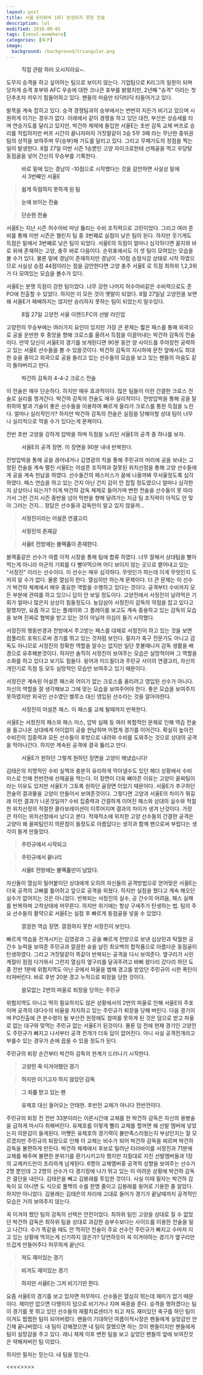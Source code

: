 ```yaml
---
layout: post
title: 서울 E리와바 1화) 완성되지 못한 전술
description: lol
modified: 2016-09-01
tags: [seoul-eomehere]
categories: [축구]
image:
  background: /background/triangular.png
---
```


<figure>
	<a href="https://raw.githubusercontent.com/goodseonbi/duckfactory/gh-pages/images/categories/soccer/seoul-eomehere/title.png"><img src="https://raw.githubusercontent.com/goodseonbi/duckfactory/gh-pages/images/categories/soccer/seoul-eomehere/title.png" alt=""></a>
	<figcaption>직접 관람 하러 오시지라요~.</figcaption>
</figure>

도무지 승격을 하고 싶어하는 팀으로 보이지 않는다.
기업팀으로 K리그의 일원이 되며 당차게 승격 포부와 AFC 우승에 대한 크나큰 포부를 밝혔지만, 2년째 "승격" 이라는 첫 단추조차 끼우기 힘들어하고 있다. 
팬들의 마음만 타닥타닥 타들어가고 있다.

<!-- more -->

발목을 계속 잡히고 있다. 승격 경쟁팀과의 승부에서는 번번히 지든가 비기고 있으며 시원하게 이기는 경우가 없다. 아래에서 같이 경쟁을 하고 있던 대전, 부산은 상승세를 타며 연승가도를 달리고 있지만, 박건하 체제에 돌입한 서울E는 초반 감독 교체 버프로 승리를 적립하지만 버프 시간이 끝나자마자 거짓말같이 3승 5무 3패 라는 무난한 중위권 팀의 성적을 보여주며 무(승부)패 가도를 달리고 있다. 그리고 무패가도의 정점을 찍는 일이 발생한다. 8월 27일 이번 시즌 1승뿐인 고양 자이크로한테 선제골을 먹고 우당탕 동점골을 넣어 간신히 무승부를 기록한다. 


<figure>
	<a href="https://raw.githubusercontent.com/goodseonbi/duckfactory/gh-pages/images/categories/soccer/seoul-eomehere/standing.png"><img src="https://raw.githubusercontent.com/goodseonbi/duckfactory/gh-pages/images/categories/soccer/seoul-eomehere/standing.png" alt=""></a>
	<figcaption>바로 밑에 있는 경남이 -10점으로 시작했다는 것을 감안하면 사실상 밑에서 3번째인 서울E</figcaption>
</figure>


>**쉽게 득점하지 못하게 된 팀**

>**눈에 보이는 전술**

>**단순한 전술**


서울E는 지난 시즌 허수아비 마냥 뚫리는 수비 조직력으로 고민이었다. 그리고 여러 준비를 통해 이번 시즌은 챌린지 팀 중 3번째로 실점이 낮은 팀이 된다. 하지만 웃기게도 득점은 밑에서 3번째로 낮은 팀이 되었다. 서울E의 득점이 얼마나 심각하다면 꼴지와 바로 위에 존재하는 고양, 충주 바로 다음이다. 순위표에서도 이 셋 팀이 모여있는 모습을 볼 수가 있다. 물론 밑에 경남이 존재하지만 경남이 -10점 승점삭감 상태로 시작 하였으므로 사실상 승점 44점이라는 점을 감안한다면 고양 충주 서울E 로 득점 최하위 1,2,3위가 다 모여있는 모습을 볼수가 있다.

서울E는 분명 득점이 강한 팀이었다. 너무 강한 나머지 허수아비같은 수비력으로도 준PO에 진출할 수 있었다. 하지만 이 모든 것이 옛말이 되었다. 8월 27일날 고양전을 보면 왜 서울E가 패배하지는 않지만 승리하지 못하는 팀이 되었는지 알수있다. 


<figure>
	<a href="https://raw.githubusercontent.com/goodseonbi/duckfactory/gh-pages/images/categories/soccer/seoul-eomehere/LINEUP11.png"><img src="https://raw.githubusercontent.com/goodseonbi/duckfactory/gh-pages/images/categories/soccer/seoul-eomehere/LINEUP11.png" alt=""></a>
	<figcaption>8월 27일 고양전 서울 이랜드FC의 선발 라인업</figcaption>
</figure>


고양전의 무승부에는 여러가지 요인이 있지만 가장 큰 문제는 짧은 패스를 통해 외곽으로 공을 운반한 후 중앙을 향해 크로스를 올려서 득점을 이끌어내는 박건하 감독의 전술이다. 만약 당신이 서울E의 경기를 보게된다면 90분 동안 양 사이드를 주야장천 공략하고 있는 서울E 선수들을 볼 수 있을것이다. 박건하 감독의 지시하에 문전 앞에서도 최대한 슛을 줄이고 외곽으로 공을 돌리고 있는 선수들의 모습을 보고 있는 팬들의 마음도 같이 돌아버리고 만다.


<figure>
	<a href="https://raw.githubusercontent.com/goodseonbi/duckfactory/gh-pages/images/categories/soccer/seoul-eomehere/Park-Kun-Ha-tactics.gif"><img src="https://raw.githubusercontent.com/goodseonbi/duckfactory/gh-pages/images/categories/soccer/seoul-eomehere/Park-Kun-Ha-tactics.gif" alt=""></a>
	<figcaption>박건하 감독의 4-4-2 크로스 전술</figcaption>
</figure>


이 전술은 매우 단순하다. 하지만 매우 효과적이다. 많은 팀들이 이런 간결한 크로스 전술로 실리를 챙겨간다. 박건하 감독의 전술도 매우 실리적이다. 전방압박을 통해 공을 탈취하여 발과 기술이 좋은 선수들을 이용하여 빠르게 올라가 크로스를 통한 득점을 노린다. 얼마나 실리적인가? 하지만 박건하 감독의 전술은 실점을 당해야할 상대 팀이 너무나 실리적으로 막을 수가 있다는게 문제이다. 

전반 초반 고양을 강하게 압박을 하며 득점을 노리던 서울E의 공격 중 하나를 보자.


<figure>
	<a href="https://raw.githubusercontent.com/goodseonbi/duckfactory/gh-pages/images/categories/soccer/seoul-eomehere/Loose-attack.gif"><img src="https://raw.githubusercontent.com/goodseonbi/duckfactory/gh-pages/images/categories/soccer/seoul-eomehere/Loose-attack.gif" alt=""></a>
	<figcaption>서울E의 공격 장면. 이 장면을 90분 내내 반복한다.</figcaption>
</figure>


전방압박을 통해 공을 끊어내거나 김영광의 킥을 통해 주민규의 머리에 공을 보내는 고정된 전술을 계속 펼친 서울E는 어설픈 조직력과 잘못된 위치선정을 통해 고양 선수들에게 공을 계속 헌납을 하였다. 선수들간의 패스미스가 꿈에 나올까봐 무서울정도록 심각하였다. 패스 연습을 하고 있는 건지 아닌 건지 감이 안 잡힐 정도였으니 얼마나 심각한지 상상이나 되는가? 이게 박건하 감독 체제로 들어가며 변한 전술을 선수들이 못 따라가서 그런 건지 시즌 중반을 넘어 막판을 향해 달려가는 지금 팀 조직력이 아직도 안 맞아 그러는 건지... 정답은 선수들과 감독만이 알고 있지 않을까...


>**서정진이라는 어설픈 연결고리**

>**서정진의 존재감**

>**서울E 전방에는 블랙홀이 존재한다.**


블랙홀같은 선수가 여름 이적 시장을 통해 팀에 합류 하였다. 너무 잘해서 상대팀을 빨아먹는게 아니라 아군의 기회를 다 빨아먹으며 어디 보이지 않는 곳으로 뱉어내고 있는 "서정진" 이라는 선수이다. 이 선수는 매우 심각하다. 무엇인가 하는데 이게 무엇인지 도저히 알 수가 없다. 물론 열심히 한다. 열심히만 하는게 문제이다. 더 큰 문제는 이 선수가 박건하 체제에서 매우 중요한 역할을 수행하고 있다는 것이다. 공격부터 수비까지 모든 부분에 관여를 하고 있으니 답이 안 보일 정도이다. 고양전에서 서정진이 날려먹은 기회가 얼마나 많은지 상상이 힘들정도다. 농담삼아 서정진이 감독의 약점을 잡고 있다고 말했지만, 요즘 하고 있는 플레이와 그 플레이를 보고도 계속 중용하고 있는 감독의 모습을 보며 진짜로 협박을 받고 있는 것이 아닐까 의심이 들기 시작했다.

서정진의 행동반경과 전방에서 주고받는 패스를 대체로 서정진이 하고 있는 것을 보면 컴플리트 포워드로써 경기를 뛰고 있는 것처럼 보인다. 필자가 축구 전문가도 아니고 감독도 아니므로 서정진의 정확한 역할을 알수는 없지만 일단 풋볼매니저 감독 생활을 배경으로 유추해본것이다. 하지만 솔직히 서정진이 보여주는 모습은 실망적이며 그 역할을 소화를 하고 있다고 보기도 힘들다. 윙어과 미드필더과 주민규 사이의 연결고리, 자신의 개인기로 득점 등 모두 실망적인 모습만 보여주고 있기 때문이다.

서정진은 계속된 어설픈 패스와 어이가 없는 크로스를 올리려고 영입된 선수가 아니다. 자신의 역할을 잘 생각해보고 그에 맞는 모습을 보여주어야 한다. 좋은 모습을 보여주지 못하였지만 외국인 선수였던 벨루소 대신 영입된 선수라는 것을 알아야한다.


<figure>
	<a href="https://raw.githubusercontent.com/goodseonbi/duckfactory/gh-pages/images/categories/soccer/seoul-eomehere/Newness-of-Seo-Jung-jin.gif"><img src="https://raw.githubusercontent.com/goodseonbi/duckfactory/gh-pages/images/categories/soccer/seoul-eomehere/Newness-of-Seo-Jung-jin.gif" alt=""></a>
	<figcaption>서정진의 어설픈 패스. 이 패스를 교체 될때까지 반복한다.</figcaption>
</figure>


서울E는 서정진의 패스와 패스 미스, 압박 실패 등 여러 복합적인 문제로 인해 역습 전술을 들고나온 상대에게 어이없이 공을 헌납하며 어렵게 경기를 이어간다. 확실히 높아진 수비진의 집중력과 모든 선수들이 후방으로 내려와 수비를 도와주는 것으로 상대의 공격을 막아나간다. 하지만 계속된 공격에 결국 뚫리고 만다.


<figure>
	<a href="https://raw.githubusercontent.com/goodseonbi/duckfactory/gh-pages/images/categories/soccer/seoul-eomehere/Goals-against.gif"><img src="https://raw.githubusercontent.com/goodseonbi/duckfactory/gh-pages/images/categories/soccer/seoul-eomehere/Goals-against.gif" alt=""></a>
	<figcaption>서울E가 원하던 그렇게 원하던 장면을 고양이 해냈습니다!</figcaption>
</figure>


김태은의 치명적인 수비 실책과 충분히 유리하게 막아낼수도 있던 헤더 상황에서 수비 미스로 인해 전반전에 선제골을 먹는다. 이 장면이 더욱 뼈아픈 이유는 고양이 꼴찌팀이라는 이유도 있지만 서울E가 그토록 원하던 골장면 이었기 때문이다. 서울E가 추구하던 전술의 결과물을 고양이 만들어서 보여준것이다. 그렇다면 고양과 서울E의 차이가 뭐길래 이런 결과가 나온것일까? 수비 집중력과 간결하게 이어진 패스와 상대의 실수와 적절한 위치선정의 적절한 콜라보레이션이 이루어지며 결과의 차이가 생겨 난것이다. 가장 큰 차이는 위치선정에서 났다고 본다. 적재적소에 위치한 고양 선수들의 간결한 공격은 고양이 왜 꼴찌팀인지 의문점이 들정도로 아름답다는 생각과 함께 팬으로써 부럽다는 생각이 들게 만들었다.


>**주민규에서 시작되고**

>**주민규에서 끝나리**

>**서울E 전방에는 블랙홀만이 남았다.**


자신들이 열심히 밀어붙이던 상대에게 오히려 자신들의 공격방법으로 얻어맞은 서울E는 더욱 공격의 고삐를 틀어쥐고 앞으로 공격을 외쳤다. 하지만 실점을 했다고 계속 해오던 실수가 없어지는 것은 아니었다. 반복되는 서정진의 실수, 공 간수의 어려움, 패스 실패를 반복하며 고착상태에 머무른다. 하지만 위기에는 항상 구세주가 탄생하는 법. 팀의 주요 선수들의 활약으로 서울E는 실점 후 빠르게 동점골을 넣을 수 있었다.


<figure>
	<a href="https://raw.githubusercontent.com/goodseonbi/duckfactory/gh-pages/images/categories/soccer/seoul-eomehere/Goals-conceded.gif"><img src="https://raw.githubusercontent.com/goodseonbi/duckfactory/gh-pages/images/categories/soccer/seoul-eomehere/Goals-conceded.gif" alt=""></a>
	<figcaption>깔끔한 역습 장면. 깔끔하지 못한 서정진이 보인다.</figcaption>
</figure>


빠르게 역습을 전개시키는 김영광과 그 공을 빠르게 전방으로 보낸 심상민과 탁월한 공 간수 능력을 보여준 주민규과 깔끔한 슛을 날린 최오백의 합작품으로 아름다운 동점골이 탄생하였다. 그리고 거짓말같이 똑같이 반복되는 공격을 다시 보여준다. 옆구리가 시린 계절이 점점 다가와서 그런지 열심히 옆구리를 달궈주려고 바삐 왔다리 갔다리 하던 도중 전반 1분에 위험지역도 아닌 곳에서 파울을 범해 경고를 받았던 주민규의 시한 폭탄이 터져버린다. 바로 후반 20분 경고 누적으로 퇴장을 당한 것이다.


<figure>
	<a href="https://raw.githubusercontent.com/goodseonbi/duckfactory/gh-pages/images/categories/soccer/seoul-eomehere/Red-jumingyu.gif"><img src="https://raw.githubusercontent.com/goodseonbi/duckfactory/gh-pages/images/categories/soccer/seoul-eomehere/Red-jumingyu.gif" alt=""></a>
	<figcaption>쓸모없는 2번의 파울로 퇴장을 당하는 주민규</figcaption>
</figure>


위험지역도 아니고 딱히 필요하지도 않은 상황에서의 2번의 파울로 인해 서울E의 주포이며 공격의 대다수의 비율을 차지하고 있는 주민규가 퇴장을 당해 버린다. 다음 경기이며 PO진출에 큰 분수령이 될 부산전 원정에도 참여를 못하게 된 것은 덤으로 받고 파울로 없는 대구와 맞먹는 주민규 없는 서울E가 된것이다.  물론 덤 전에 현재 경기인 고양전도 주민규가 빠지고 나서부터 공격 전개가 더욱 답이 없어진다. 아니 사실 공격전개라고 부를수 있는 경우가 손에 꼽을 수 있을 정도가 된다. 

주민규의 퇴장 순간부터 박건하 감독의 한계가 드러나기 시작한다.


>**고양전 꼭 이겨야했던 경기**

>**하지만 이기고자 하지 않았던 감독**

>**그 죄를 받고 있는 팬**


<figure>
	<a href="https://raw.githubusercontent.com/goodseonbi/duckfactory/gh-pages/images/categories/soccer/seoul-eomehere/Replacing-an.png"><img src="https://raw.githubusercontent.com/goodseonbi/duckfactory/gh-pages/images/categories/soccer/seoul-eomehere/Replacing-an.png" alt=""></a>
	<figcaption>유제호 대신 들어오는 안태현. 후반전 교체가 아니다 전반전이다.</figcaption>
</figure>


주민규의 퇴장 전 전반 33분이라는 이른시간에 교체를 한 박건하 감독은 자신의 용병술을 급하게 마시다 취해버린다. 유제호를 이렇게 빨리 교체를 할꺼면 왜 선발 멤버에 넣었는지 의문감이 들게된다. 어쨋든 유제호의 경기력이 불만족스러웠는지 부상인지는 잘 모르겠지만 주민규의 퇴장으로 인해 이 교체는 비수가 되어 박건하 감독을 찌르며 박건하 감독을 불편하게 만든다. 박건하 체제에서 후보로 밀려난 타라바이를 서정진과 71분에 교체를 해주며 불편한 분위기를 환기시키고자 했지만 지칠대로 지친 선발멤버들과 1장의 교체카드만이 초라하게 남게된다. 6명의 교체멤버중 공격적 성향을 보여주는 선수가 2명 뿐인데 그 2명의 선수가 다 경기장에 나가 뛰고 있는 이 어려운 상황에 박건하 감독은 결단을 내린다. 김태은을 빼고 김봉래를 투입한 것이다. 사실 이때 필자는 박건하 감독이 모 아니면 도 식으로 풀백의 수를 한명 줄이고 김봉래를 윙어로 기용한 줄 알았다. 하지만 아니었다. 김봉래는 김태은의 자리에 고대로 들어가 경기가 끝날때까지 공격적인 모습은 거의 보여주지 않는다. 

꼭 이겨야 했던 팀의 감독의 선택은 안전이었다. 최하위 팀인 고양을 상대로 질 수 없었던 박건하 감독은 최하위 팀을 상대로 과감한 승부수보다는 사이드를 이용한 전술을 밀고 나간다. 수가 똑같을 때도 안 먹히던 전술이 주요 선수인 주민규가 빠지고 수마저 지고 있는 상황에 먹히는게 신기하지 않은가? 당연하듯이 꼭 이겨야하는 경기가 옆구리만 뜨겁게 만들어주다 허무하게 끝난다.


>**져도 재미있는 경기**

>**비겨도 재미있는 경기**

>**하지만 서울E는 그저 비기기만 한다.**


요즘 서울E의 경기를 보고 있자면 허무하다. 선수들은 열심히 뛰는데 재미가 없기 때문이다. 재미만 없으면 다행이지 덤으로 비기거나 지며 짜증을 준다. 승격을 행하겠다는 팀이 경기를 못 뛰고 있던 선수들의 재활치료센터가 되고 져도 재미있던 축구를 하던 팀이 이겨도 찝찝한 팀이 되어버렸다. 팬들이 기대하던 여름이적시장은 팬들에게 실망감만 안긴채 끝나버렸다. 내 팀이 강해졌으면 내 팀이 잘했으면 하는 것이 팬들이지만 팬들에게 팀이 실망감을 주고 있다. 레니 체제 이후 변한 팀을 보고 싶었던 팬들의 앞에 보여진것은 약해져버린 팀 이었다.

하지만 필자는 믿는다. 내 팀을 믿는다.


<<<<>>>>
